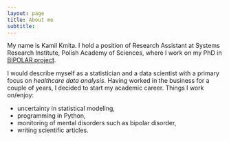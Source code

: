 ```yaml
---
layout: page
title: About me
subtitle: 
---
```


My name is Kamil Kmita. I hold a position of Research Assistant at Systems Research Institute, Polish Academy of Sciences, where I work on my PhD
in [BIPOLAR project](http://bipolar.ibspan.waw.pl/Home.html).

I would describe myself as a statistician and a data scientist with a primary focus on *healthcare data analysis*.
Having worked in the business for a couple of years, I decided to start my academic career.
Things I work on/enjoy:

- uncertainty in statistical modeling,
- programming in Python,
- monitoring of mental disorders such as bipolar disorder,
- writing scientific articles.

